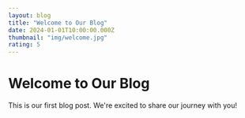 ```yaml
---
layout: blog
title: "Welcome to Our Blog"
date: 2024-01-01T10:00:00.000Z
thumbnail: "img/welcome.jpg"
rating: 5
---
```


# Welcome to Our Blog

This is our first blog post. We're excited to share our journey with you!